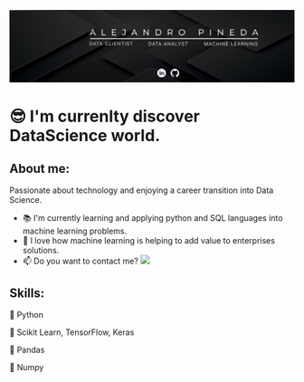 ![about me](alex_profile.jpg)

# 😎 I'm currenlty discover DataScience world.

## About me:

Passionate about technology and enjoying a career transition into Data Science.
* 📚 I'm currently learning and applying python and SQL languages into machine learning problems.
* 🤖 I love how machine learning is helping to add value to enterprises solutions.
* 📫 Do you want to contact me? [<img src="https://img.shields.io/badge/-Alejandro-blue?style=for-the-badge&logo=linkedin&logoColor=white" />](https://www.linkedin.com/in/alejandro-pineda-883a82164/)

## Skills:
🐍 Python

🧠 Scikit Learn, TensorFlow, Keras

🐼 Pandas

🧮 Numpy





